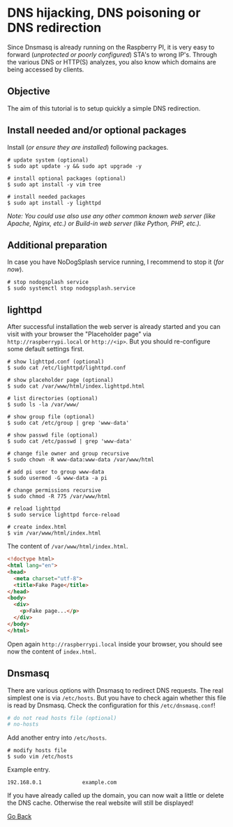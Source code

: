 # DNS hijacking, DNS poisoning or DNS redirection

Since Dnsmasq is already running on the Raspberry PI, it is very easy to forward (_unprotected or poorly configured_) STA's to wrong IP's. Through the various DNS or HTTP(S) analyzes, you also know which domains are being accessed by clients.

## Objective

The aim of this tutorial is to setup quickly a simple DNS redirection.

## Install needed and/or optional packages

Install (_or ensure they are installed_) following packages.

```shell
# update system (optional)
$ sudo apt update -y && sudo apt upgrade -y

# install optional packages (optional)
$ sudo apt install -y vim tree

# install needed packages
$ sudo apt install -y lighttpd
```

_Note: You could use also use any other common known web server (like Apache, Nginx, etc.) or Build-in web server (like Python, PHP, etc.)._

## Additional preparation

In case you have NoDogSplash service running, I recommend to stop it (_for now_).

```shell
# stop nodogsplash service
$ sudo systemctl stop nodogsplash.service
```

## lighttpd

After successful installation the web server is already started and you can visit with your browser the "Placeholder page" via `http://raspberrypi.local` or `http://<ip>`. But you should re-configure some default settings first.

```shell
# show lighttpd.conf (optional)
$ sudo cat /etc/lighttpd/lighttpd.conf

# show placeholder page (optional)
$ sudo cat /var/www/html/index.lighttpd.html

# list directories (optional)
$ sudo ls -la /var/www/

# show group file (optional)
$ sudo cat /etc/group | grep 'www-data'

# show passwd file (optional)
$ sudo cat /etc/passwd | grep 'www-data'

# change file owner and group recursive
$ sudo chown -R www-data:www-data /var/www/html

# add pi user to group www-data
$ sudo usermod -G www-data -a pi

# change permissions recursive
$ sudo chmod -R 775 /var/www/html

# reload lighttpd
$ sudo service lighttpd force-reload

# create index.html
$ vim /var/www/html/index.html
```

The content of `/var/www/html/index.html`.

```html
<!doctype html>
<html lang="en">
<head>
  <meta charset="utf-8">
  <title>Fake Page</title>
</head>
<body>
  <div>
    <p>Fake page...</p>
  </div>
</body>
</html>
```

Open again `http://raspberrypi.local` inside your browser, you should see now the content of `index.html`.

## Dnsmasq

There are various options with Dnsmasq to redirect DNS requests. The real simplest one is via `/etc/hosts`. But you have to check again whether this file is read by Dnsmasq. Check the configuration for this `/etc/dnsmasq.conf`!

```dnsmasq.conf
# do not read hosts file (optional)
# no-hosts
```

Add another entry into `/etc/hosts`.

```shell
# modify hosts file
$ sudo vim /etc/hosts
```

Example entry.

```hosts
192.168.0.1             example.com
```

If you have already called up the domain, you can now wait a little or delete the DNS cache. Otherwise the real website will still be displayed!

[Go Back](./README.md)
